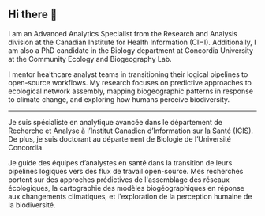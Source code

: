## Hi there 👋

I am an Advanced Analytics Specialist from the Research and Analysis division at the Canadian Institute for Health Information (CIHI). Additionally, I am also a PhD candidate in the Biology department at Concordia University at the Community Ecology and Biogeography Lab. 

I mentor healthcare analyst teams in transitioning their logical pipelines to open-source workflows. My research focuses on predictive approaches to ecological network assembly, mapping biogeographic patterns in response to climate change, and exploring how humans perceive biodiversity.

--- 

Je suis spécialiste en analytique avancée dans le département de Recherche et Analyse à l’Institut Canadien d’Information sur la Santé (ICIS). De plus, je suis doctorant au département de Biologie de l’Université Concordia.

Je guide des équipes d’analystes en santé dans la transition de leurs pipelines logiques vers des flux de travail open-source. Mes recherches portent sur des approches prédictives de l'assemblage des réseaux écologiques, la cartographie des modèles biogéographiques en réponse aux changements climatiques, et l'exploration de la perception humaine de la biodiversité.

